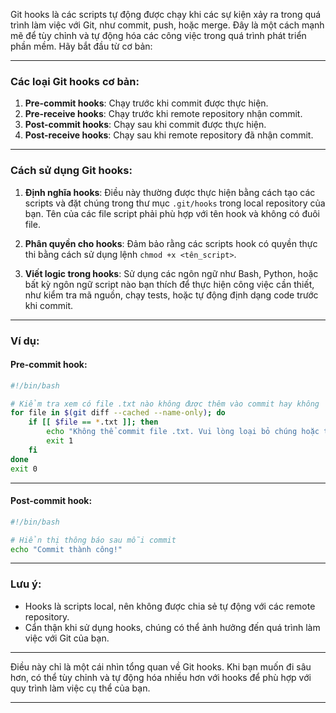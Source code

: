 Git hooks là các scripts tự động được chạy khi các sự kiện xảy ra trong quá trình làm việc với Git, như commit, push, hoặc merge. Đây là một cách mạnh mẽ để tùy chỉnh và tự động hóa các công việc trong quá trình phát triển phần mềm. Hãy bắt đầu từ cơ bản:

---

### Các loại Git hooks cơ bản:

1. **Pre-commit hooks**: Chạy trước khi commit được thực hiện.
2. **Pre-receive hooks**: Chạy trước khi remote repository nhận commit.
3. **Post-commit hooks**: Chạy sau khi commit được thực hiện.
4. **Post-receive hooks**: Chạy sau khi remote repository đã nhận commit.

---

### Cách sử dụng Git hooks:

1. **Định nghĩa hooks**: Điều này thường được thực hiện bằng cách tạo các scripts và đặt chúng trong thư mục `.git/hooks` trong local repository của bạn. Tên của các file script phải phù hợp với tên hook và không có đuôi file.
2. **Phân quyền cho hooks**: Đảm bảo rằng các scripts hook có quyền thực thi bằng cách sử dụng lệnh `chmod +x <tên_script>`.

3. **Viết logic trong hooks**: Sử dụng các ngôn ngữ như Bash, Python, hoặc bất kỳ ngôn ngữ script nào bạn thích để thực hiện công việc cần thiết, như kiểm tra mã nguồn, chạy tests, hoặc tự động định dạng code trước khi commit.

---

### Ví dụ:

#### Pre-commit hook:

```bash
#!/bin/bash

# Kiểm tra xem có file .txt nào không được thêm vào commit hay không
for file in $(git diff --cached --name-only); do
    if [[ $file == *.txt ]]; then
        echo "Không thể commit file .txt. Vui lòng loại bỏ chúng hoặc thay đổi commit."
        exit 1
    fi
done
exit 0
```

---

#### Post-commit hook:

```bash
#!/bin/bash

# Hiển thị thông báo sau mỗi commit
echo "Commit thành công!"
```

---

### Lưu ý:

- Hooks là scripts local, nên không được chia sẻ tự động với các remote repository.
- Cẩn thận khi sử dụng hooks, chúng có thể ảnh hưởng đến quá trình làm việc với Git của bạn.

---

Điều này chỉ là một cái nhìn tổng quan về Git hooks. Khi bạn muốn đi sâu hơn, có thể tùy chỉnh và tự động hóa nhiều hơn với hooks để phù hợp với quy trình làm việc cụ thể của bạn.

---
